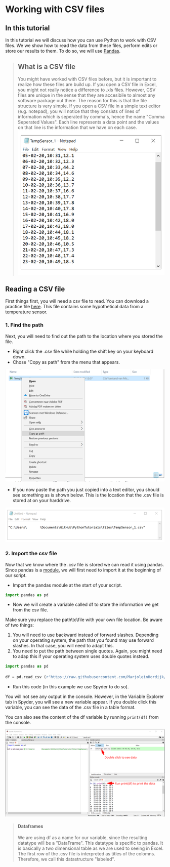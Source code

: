 # Working with CSV files

## In this tutorial

In this tutorial we will discuss how you can use Python to work with CSV files. We we show how to read the data from these files, perform edits or store our results to them. To do so, we will use [Pandas](https://pandas.pydata.org/pandas-docs/version/0.15/tutorials.html). 

>## What is a CSV file
>You might have worked with CSV files before, but it is important to realize how these files are build up. If you open a CSV file in Excel, you might not really notice a difference to .xls files. However, CSV files are unique in the sense that they are accesibile to almost any software package out there. The reason for this is that the file structure is very simple. If you open a CSV file in a simple text editor (e.g. notepad), you will notice that they consists of lines of information which is seperated by comma's, hence the name "Comma Seperated Values". Each line represents a data point and the values on that line is the information that we have on each case.
>![](../../images/01_05/1.png)

## Reading a CSV file

First things first, you will need a csv file to read. You can download a practice file [here](../../files/TempSensor_1.csv). This file contains some hypothetical data from a temperature sensor.

### 1. Find the path

Next, you will need to find out the path to the location where you stored the file. 

- Right click the .csv file while holding the shift key on your keyboard down.
- Chose "Copy as path" from the menu that appears.

![](../../images/01_05/2.png)

- If you now paste the path you just copied into a text editor, you should see something as is shown below. This is the location that the .csv file is stored at on your harddrive.

![](../../images/01_05/3.png)

### 2. Import the csv file

Now that we know where the .csv file is stored we can read it using pandas. Since pandas is a [module](01_05_Modules.md), we will first need to import it at the beginning of our script.

- Import the pandas module at the start of your script.

```python
import pandas as pd
```

- Now we will create a variable called df to store the information we get from the csv file.

Make sure you replace the path\to\file with your own file location.
Be aware of two things: 
1. You will need to use backward instead of forward slashes. Depending on your operating system, the path that you found may use forward slashes. In that case, you will need to adapt this.
2. You need to put the path between single quotes. Again, you might need to adap this if your operating system uses double quotes instead.

```python
import pandas as pd

df = pd.read_csv (r'https://raw.githubusercontent.com/MarjoleinHordijk/PythonTutorials/master/files/TempSensor_1.csv')
```

- Run this code (in this example we use Spyder to do so).

You will not see any output in the console. However, in the Variable Explorer tab in Spyder, you will see a new variable appear. If you double click this variable, you can see the data of the .csv file in a table format. 

You can also see the content of the df variable by running ```print(df)``` from the console.

![](../../images/01_05/4.png)

> #### Dataframes
> We are using df as a name for our variable, since the resulting datatype will be a "DataFrame". This datatype is specific to pandas. It is basically a two dimensional table as we are used to seeing in Excel. The first row of the .csv file is interpreted as titles of the colomns. Therefore, we call this datastructure "labeled". 

